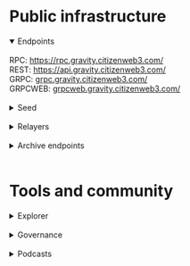 # Public infrastructure 

<details open>
  <summary>Endpoints</summary>
  <br>
  RPC: <a href="https://rpc.gravity.citizenweb3.com/">https://rpc.gravity.citizenweb3.com/</a><br>
  REST: <a href="https://api.gravity.citizenweb3.com/">https://api.gravity.citizenweb3.com/</a><br>
  GRPC: <a href="grpc.gravity.citizenweb3.com/">grpc.gravity.citizenweb3.com/</a><br>
  GRPCWEB: <a href="grpcweb.gravity.citizenweb3.com/">grpcweb.gravity.citizenweb3.com/</a>
</details>
<br>
<details>
  <summary>Seed</summary>
cba79db1bb3a5438fb293da0a627a8450f053941@mainnet.seednode.citizenweb3.com:34656
</details>
<br>
<details>
  <summary>Relayers</summary>
</details>
<br>
<details>
  <summary>Archive endpoints</summary>
  RPC: <br>
  API: <br>
  GRPC: <br>
</details>
<br>

# Tools and community

<details>
  <summary>Explorer</summary>
  <a href="https://validatorinfo.com/networks">Validator Info</a><br>
</details>
<br>
<details>
  <summary>Governance</summary>
  <a href="https://www.mintscan.io/gravity-bridge/validators/gravityvaloper1a00v3m5sthed82267gvdp2qt9czhjngg2djy8m?sector=votes">Voting History</a><br>
</details>
<br>
<details>
  <summary>Podcasts</summary>
  <a href="https://www.citizenweb3.com/altheajourney">Mesh Netowrks, Working Nights and Web3 with Althea core team</a><br>
</details>
